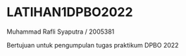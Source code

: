 # LATIHAN1DPBO2022
Muhammad Rafli Syaputra / 2005381


Bertujuan untuk pengumpulan tugas praktikum DPBO 2022
